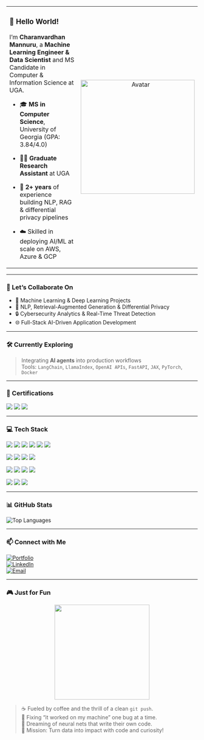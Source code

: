<table>
  <tr>
    <td valign="top" width="65%">

### 👋 Hello World!

I’m **Charanvardhan Mannuru**, a **Machine Learning Engineer & Data Scientist** and MS Candidate in Computer & Information Science at UGA.

- 🎓 **MS in Computer Science**, University of Georgia (GPA: 3.84/4.0)  
- 🧑‍💻 **Graduate Research Assistant** at UGA  
- 🤖 **2+ years** of experience building NLP, RAG & differential privacy pipelines  
- ☁️ Skilled in deploying AI/ML at scale on AWS, Azure & GCP  

    </td>
    <td valign="middle" align="center" width="35%">
      <img src="https://avatars.githubusercontent.com/Charanvardhan?size=300" alt="Avatar" width="300"/>
    </td>
  </tr>
</table>

---

### 🚀 Let’s Collaborate On

- 🤖 Machine Learning & Deep Learning Projects  
- 🧠 NLP, Retrieval-Augmented Generation & Differential Privacy  
- 🔒 Cybersecurity Analytics & Real-Time Threat Detection  
- 🌐 Full-Stack AI-Driven Application Development  

---

### 🛠 Currently Exploring

> Integrating **AI agents** into production workflows  
> Tools: `LangChain`, `LlamaIndex`, `OpenAI APIs`, `FastAPI`, `JAX`, `PyTorch`, `Docker`

---

### 📜 Certifications

<p align="left">
  <a href="#"><img src="https://img.shields.io/badge/AWS%20Solutions%20Architect–Associate-232F3E?logo=amazonaws&logoColor=white&style=for-the-badge"/></a>
  <a href="#"><img src="https://img.shields.io/badge/AWS–Computer%20Vision-FF9900?logo=amazonaws&logoColor=white&style=for-the-badge"/></a>
  <a href="#"><img src="https://img.shields.io/badge/Regression%20Models-007ACC?logo=statsmodels&logoColor=white&style=for-the-badge"/></a>
</p>

---

### 💻 Tech Stack

<p>
  <img src="https://img.shields.io/badge/Python-3670A0?style=flat-square&logo=python&logoColor=white"/>
  <img src="https://img.shields.io/badge/SQL-4479A1?style=flat-square&logo=postgresql&logoColor=white"/>
  <img src="https://img.shields.io/badge/PySpark-EE4C2C?style=flat-square&logo=apache spark&logoColor=white"/>
  <img src="https://img.shields.io/badge/PyTorch-EE4C2C?style=flat-square&logo=pytorch&logoColor=white"/>
  <img src="https://img.shields.io/badge/TensorFlow-FF6F00?style=flat-square&logo=tensorflow&logoColor=white"/>
  <img src="https://img.shields.io/badge/JAX-000000?style=flat-square&logo=google&logoColor=white"/>
</p>
<p>
  <img src="https://img.shields.io/badge/Django-092E20?style=flat-square&logo=django&logoColor=white"/>
  <img src="https://img.shields.io/badge/Flask-000000?style=flat-square&logo=flask&logoColor=white"/>
  <img src="https://img.shields.io/badge/FastAPI-005571?style=flat-square&logo=fastapi&logoColor=white"/>
  <img src="https://img.shields.io/badge/Next.js-000000?style=flat-square&logo=nextdotjs&logoColor=white"/>
</p>
<p>
  <img src="https://img.shields.io/badge/React-20232A?style=flat-square&logo=react&logoColor=61DAFB"/>
  <img src="https://img.shields.io/badge/Node.js-339933?style=flat-square&logo=nodedotjs&logoColor=white"/>
  <img src="https://img.shields.io/badge/Docker-2496ED?style=flat-square&logo=docker&logoColor=white"/>
  <img src="https://img.shields.io/badge/Kubernetes-326CE5?style=flat-square&logo=kubernetes&logoColor=white"/>
</p>
<p>
  <img src="https://img.shields.io/badge/AWS-232F3E?style=flat-square&logo=amazonaws&logoColor=white"/>
  <img src="https://img.shields.io/badge/Azure-0078D4?style=flat-square&logo=microsoftazure&logoColor=white"/>
  <img src="https://img.shields.io/badge/GCP-4285F4?style=flat-square&logo=googlecloud&logoColor=white"/>
</p>

---

### 📊 GitHub Stats

![Top Languages](https://github-readme-stats.vercel.app/api/top-langs/?username=Charanvardhan&layout=compact&theme=radical)  

---

### 📫 Connect with Me

[![Portfolio](https://img.shields.io/badge/Portfolio-Website-black?logo=netlify&logoColor=white&style=flat-square)](https://charanvardhan.netlify.app)  
[![LinkedIn](https://img.shields.io/badge/LinkedIn-blue?logo=linkedin&style=flat-square)](https://www.linkedin.com/in/charanvardhanreddym/)  
[![Email](https://img.shields.io/badge/Email-D14836?logo=gmail&logoColor=white&style=flat-square)](mailto:charanvardhanreddym@gmail.com)  

---

### 🎮 Just for Fun

<p align="center">
  <img src="https://media.giphy.com/media/1kkxWqT5nvLXupUTwK/giphy.gif" width="250" />
</p>

> ☕ Fueled by coffee and the thrill of a clean `git push`.  
> 🐛 Fixing “it worked on my machine” one bug at a time.  
> 🤖 Dreaming of neural nets that write their own code.  
> 🎯 Mission: Turn data into impact with code and curiosity!
